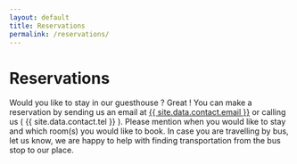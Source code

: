 ```yaml
---
layout: default
title: Reservations
permalink: /reservations/
---
```


# Reservations

Would you like to stay in our guesthouse ? Great ! You can make a reservation by sending us an email at 
<a href="mailto:{{ site.data.contact.email }}">{{ site.data.contact.email }}</a> or calling us 
( {{ site.data.contact.tel }} ). Please mention when you would like to stay and which room(s) you
would like to book. In case you are travelling by bus, let us know, we are happy to help with 
finding transportation from the bus stop to our place.



